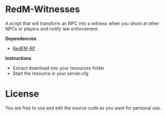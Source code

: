 # RedM-Witnesses
A script that will transform an NPC into a witness when you shoot at other NPCs or players and notify law enforcement. 

**Dependencies**

- [RedEM-RP](https://github.com/RedEM-RP/redem_roleplay)

**Instructions**

- Extract download into your resources folder
- Start the resource in your server.cfg

# License 

You are free to use and edit the source code as you want for personal use.

